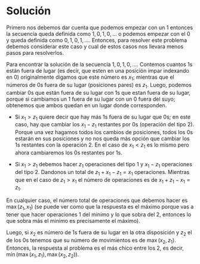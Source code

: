 # Solución

Primero nos debemos dar cuenta que podemos empezar con un $1$ entonces la secuencia queda definida como $1, 0, 1, 0,...$ o podemos empezar con el $0$ y queda definida como $0, 1, 0, 1, ...$. Entonces, para resolver este problema debemos considerar este caso y cual de estos casos nos llevara menos pasos para resolverlos.

Para encontrar la solución de la secuencia $1, 0, 1, 0, ...$. Contemos cuantos $1$s están fuera de lugar (es decir, que esten en una posición impar indexando en $0$) originalmente digamos que este número es $x_1$; mientras que el números de $0$s fuera de su lugar (posiciones pares) es $z_1$. Luego, podemos cambiar $0$s que están fuera de su lugar con $1$s que estan fuera de su lugar, porque si cambiamos un $1$ fuera de su lugar con un $0$ fuera del suyo; obtenemos que ambos quedan en un lugar donde corresponden. 

- Si $x_1 > z_1$ quiere decir que hay más $1$s fuera de su lugar que $0$s; en este caso, hay que cambiar los $x_1 - z_1$ restantes por $0$s (operación del tipo 2). Porque una vez hagamos todos los cambios de posiciones, todos los $0$s estarán en sus posiciones y no nos queda más opción que cambiar los $1$s restantes con la operación 2. En el caso de $x_1 < z_1$ es lo mismo pero ahora cambiaremos los $0$s restantes por $1$s.

- Si $x_1 > z_1$ debemos hacer $z_1$ operaciones del tipo $1$ y $x_1 - z_1$ operaciones del tipo 2. Dandonos un total de $z_1 + x_1 - z_1 = x_1$ operaciones. Mientras que en el caso de $z_1 > x_1$ el número de operaciones es de $x_1 + z_1 - x_1 = z_1$. 

En cualquier caso, el número total de operaciones que debemos hacer es $\max(z_1, x_1)$ (se puede ver como que la respuesta es el máximo porque vas a tener que hacer operaciones 1 del minimo y lo que sobra del 2, entonces lo que sobra más el minimo es precisamente el máximo).

Luego, si $x_2$ es número de 1s fuera de su lugar en la otra disposición y $z_2$ el de los $0$s tenemos que su número de movimientos es de $\max(x_2, z_1)$. Entonces, la respuesta al problema es el más chico entre los 2, es decir, $\min(\max(x_1, z_1), \max(x_2, z_2))$.